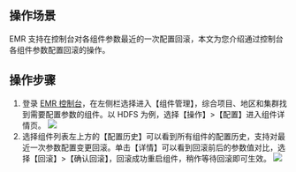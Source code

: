 ## 操作场景
EMR 支持在控制台对各组件参数最近的一次配置回滚，本文为您介绍通过控制台各组件参数配置回滚的操作。
## 操作步骤 
1. 登录 [EMR 控制台](https://console.cloud.tencent.com/emr)，在左侧栏选择进入【组件管理】，综合项目、地区和集群找到需要配置参数的组件。以 HDFS 为例，选择【操作】>【配置】进入组件详情页。
![](https://main.qcloudimg.com/raw/a5732193d4de304fa05f3696172a8830.png)
2. 选择组件列表左上方的【配置历史】可以看到所有组件的配置历史，支持对最近一次参数配置变更回滚。单击【详情】可以看到回滚前后的参数值对比，选择【回滚】>【确认回滚】，回滚成功重启组件，稍作等待回滚即可生效。
![](https://main.qcloudimg.com/raw/e3dd6f8749773ecb3fd323e862e1d292.png)
